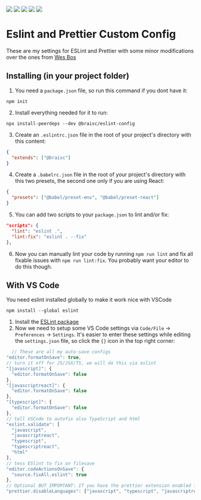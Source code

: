 ![](https://img.shields.io/npm/v/@braisc/eslint-config?logo=npm&style=flat-square)
![](https://img.shields.io/npm/dependency-version/@braisc/eslint-config/peer/eslint?style=flat-square)
![](https://img.shields.io/bundlephobia/min/@braisc/eslint-config?label=size&logo=npm&style=flat-square)
![](https://img.shields.io/npm/dw/@braisc/eslint-config?logo=npm&style=flat-square)
![](https://img.shields.io/github/last-commit/braisc/eslint-config?logo=github&style=flat-square)


# Eslint and Prettier Custom Config

These are my settings for ESLint and Prettier with some minor modifications over the ones from [Wes Bos](https://github.com/wesbos/eslint-config-wesbos)

## Installing (in your project folder)

1. You need a `package.json` file, so run this command if you dont have it:

```
npm init
```

2. Install everything needed for it to run:

```
npx install-peerdeps --dev @braisc/eslint-config
```

3. Create an `.eslintrc.json` file in the root of your project's directory with this content:

```json
{
  "extends": ["@braisc"]
}
```

4. Create a `.babelrc.json` file in the root of your project's directory with this two presets, the second one only if you are using React:

```json
{
  "presets": ["@babel/preset-env", "@babel/preset-react"]
}
```

5. You can add two scripts to your `package.json` to lint and/or fix:

```json
"scripts": {
  "lint": "eslint .",
  "lint:fix": "eslint . --fix"
},
```

6. Now you can manually lint your code by running `npm run lint` and fix all fixable issues with `npm run lint:fix`. You probably want your editor to do this though.

## With VS Code

You need eslint installed globally to make it work nice with VSCode

```
npm install --global eslint
```

1. Install the [ESLint package](https://marketplace.visualstudio.com/items?itemName=dbaeumer.vscode-eslint)
2. Now we need to setup some VS Code settings via `Code/File` → `Preferences` → `Settings`. It's easier to enter these settings while editing the `settings.json` file, so click the `{}` icon in the top right corner:

```js
  // These are all my auto-save configs
"editor.formatOnSave": true,
// turn it off for JS/JSX/TS, we will do this via eslint
"[javascript]": {
  "editor.formatOnSave": false
},
"[javascriptreact]": {
  "editor.formatOnSave": false
},
"[typescript]": {
  "editor.formatOnSave": false
},
// tell VSCode to autofix also TypeScript and html
"eslint.validate": [
  "javascript",
  "javascriptreact",
  "typescript",
  "typescriptreact",
  "html"
],
// tess ESlint to fix on filesave
"editor.codeActionsOnSave": {
  "source.fixAll.eslint": true
},
// Optional BUT IMPORTANT: If you have the prettier extension enabled for other languages like CSS and HTML, turn it off for JS/JSX/TS since we are doing it through Eslint already
"prettier.disableLanguages": ["javascript", "typescript", "javascriptreact"],
```
